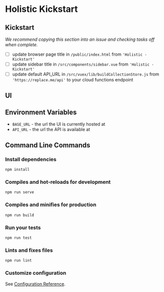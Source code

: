 # Holistic Kickstart

## Kickstart
_We recommend copying this section into an issue and checking tasks off when complete._
- [ ] update browser page title in `/public/index.html` from `'Holistic - Kickstart'`
- [ ] update sidebar title in `/src/components/sidebar.vue` from `'Holistic - Kickstart'`
- [ ] update default API_URL in `/src/vuex/lib/buildCollectionStore.js` from `'https://replace.me/api'` to your cloud functions endpoint

## UI

## Environment Variables
- `BASE_URL` - the url the UI is currently hosted at
- `API_URL` - the url the API is available at

## Command Line Commands

### Install dependencies
```
npm install
```

### Compiles and hot-reloads for development
```
npm run serve
```

### Compiles and minifies for production
```
npm run build
```

### Run your tests
```
npm run test
```

### Lints and fixes files
```
npm run lint
```

### Customize configuration
See [Configuration Reference](https://cli.vuejs.org/config/).
